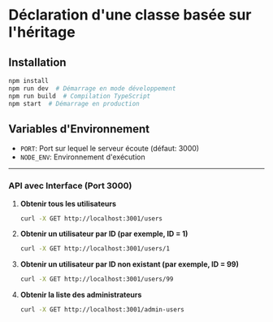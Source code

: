 # Déclaration d'une classe basée sur l'héritage

## Installation
```bash
npm install
npm run dev  # Démarrage en mode développement
npm run build  # Compilation TypeScript
npm start  # Démarrage en production
```

## Variables d'Environnement
- `PORT`: Port sur lequel le serveur écoute (défaut: 3000)
- `NODE_ENV`: Environnement d'exécution


---

### **API avec Interface (Port 3000)**

1. **Obtenir tous les utilisateurs**
   ```bash
   curl -X GET http://localhost:3001/users
   ```

2. **Obtenir un utilisateur par ID (par exemple, ID = 1)**
   ```bash
   curl -X GET http://localhost:3001/users/1
   ```

3. **Obtenir un utilisateur par ID non existant (par exemple, ID = 99)**
   ```bash
   curl -X GET http://localhost:3001/users/99
   ```

4. **Obtenir la liste des administrateurs**
   ```bash
   curl -X GET http://localhost:3001/admin-users
   ```
